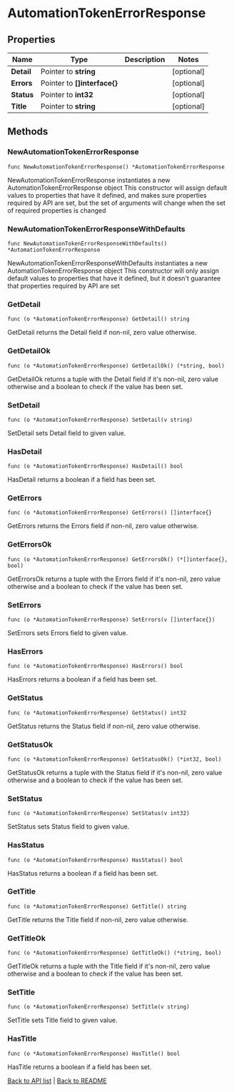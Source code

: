 # AutomationTokenErrorResponse

## Properties

Name | Type | Description | Notes
------------ | ------------- | ------------- | -------------
**Detail** | Pointer to **string** |  | [optional] 
**Errors** | Pointer to **[]interface{}** |  | [optional] 
**Status** | Pointer to **int32** |  | [optional] 
**Title** | Pointer to **string** |  | [optional] 

## Methods

### NewAutomationTokenErrorResponse

`func NewAutomationTokenErrorResponse() *AutomationTokenErrorResponse`

NewAutomationTokenErrorResponse instantiates a new AutomationTokenErrorResponse object
This constructor will assign default values to properties that have it defined,
and makes sure properties required by API are set, but the set of arguments
will change when the set of required properties is changed

### NewAutomationTokenErrorResponseWithDefaults

`func NewAutomationTokenErrorResponseWithDefaults() *AutomationTokenErrorResponse`

NewAutomationTokenErrorResponseWithDefaults instantiates a new AutomationTokenErrorResponse object
This constructor will only assign default values to properties that have it defined,
but it doesn't guarantee that properties required by API are set

### GetDetail

`func (o *AutomationTokenErrorResponse) GetDetail() string`

GetDetail returns the Detail field if non-nil, zero value otherwise.

### GetDetailOk

`func (o *AutomationTokenErrorResponse) GetDetailOk() (*string, bool)`

GetDetailOk returns a tuple with the Detail field if it's non-nil, zero value otherwise
and a boolean to check if the value has been set.

### SetDetail

`func (o *AutomationTokenErrorResponse) SetDetail(v string)`

SetDetail sets Detail field to given value.

### HasDetail

`func (o *AutomationTokenErrorResponse) HasDetail() bool`

HasDetail returns a boolean if a field has been set.

### GetErrors

`func (o *AutomationTokenErrorResponse) GetErrors() []interface{}`

GetErrors returns the Errors field if non-nil, zero value otherwise.

### GetErrorsOk

`func (o *AutomationTokenErrorResponse) GetErrorsOk() (*[]interface{}, bool)`

GetErrorsOk returns a tuple with the Errors field if it's non-nil, zero value otherwise
and a boolean to check if the value has been set.

### SetErrors

`func (o *AutomationTokenErrorResponse) SetErrors(v []interface{})`

SetErrors sets Errors field to given value.

### HasErrors

`func (o *AutomationTokenErrorResponse) HasErrors() bool`

HasErrors returns a boolean if a field has been set.

### GetStatus

`func (o *AutomationTokenErrorResponse) GetStatus() int32`

GetStatus returns the Status field if non-nil, zero value otherwise.

### GetStatusOk

`func (o *AutomationTokenErrorResponse) GetStatusOk() (*int32, bool)`

GetStatusOk returns a tuple with the Status field if it's non-nil, zero value otherwise
and a boolean to check if the value has been set.

### SetStatus

`func (o *AutomationTokenErrorResponse) SetStatus(v int32)`

SetStatus sets Status field to given value.

### HasStatus

`func (o *AutomationTokenErrorResponse) HasStatus() bool`

HasStatus returns a boolean if a field has been set.

### GetTitle

`func (o *AutomationTokenErrorResponse) GetTitle() string`

GetTitle returns the Title field if non-nil, zero value otherwise.

### GetTitleOk

`func (o *AutomationTokenErrorResponse) GetTitleOk() (*string, bool)`

GetTitleOk returns a tuple with the Title field if it's non-nil, zero value otherwise
and a boolean to check if the value has been set.

### SetTitle

`func (o *AutomationTokenErrorResponse) SetTitle(v string)`

SetTitle sets Title field to given value.

### HasTitle

`func (o *AutomationTokenErrorResponse) HasTitle() bool`

HasTitle returns a boolean if a field has been set.


[Back to API list](../README.md#documentation-for-api-endpoints) | [Back to README](../README.md)


